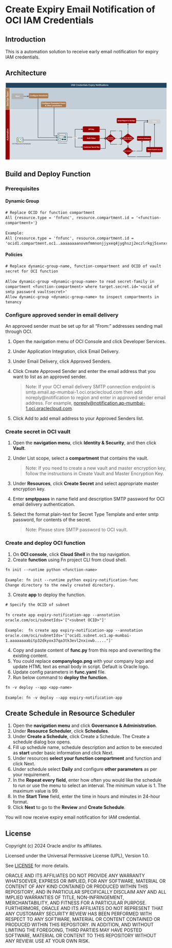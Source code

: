 # Create Expiry Email Notification of OCI IAM Credentials

## Introduction
This is a automation solution to receive early email notification for expiry IAM credentials.

## Architecture

![solution architecture](<Secret expiry notification-1.drawio.png>)

## Build and Deploy Function
### Prerequisites
#### Dynamic Group

  ```
  # Replace OCID for function compartment
  All {resource.type = 'fnfunc', resource.compartment.id = '<function-compartment>'}
  
  Example:
  All {resource.type = 'fnfunc', resource.compartment.id = 'ocid1.compartment.oc1..aaaaaaaanovmfmmnonjjyxeq4jyghszj2eczlrkgj5svnxrt...'}
  ```

#### Policies

  ```
  # Replace dynamic-group-name, function-compartment and OCID of vault secret for OCI function

  Allow dynamic-group <dynamic-group-name> to read secret-family in compartment <function-compartment> where target.secret.id='<ocid of smtp password vaultsecret>'
  Allow dynamic-group <dynamic-group-name> to inspect compartments in tenancy
  ```

### Configure approved sender in email delivery
An approved sender must be set up for all “From:” addresses sending mail through OCI.

1. Open the navigation menu of OCI Console and click Developer Services.
2. Under Application Integration, click Email Delivery.
3. Under Email Delivery, click Approved Senders.
4. Click Create Approved Sender and enter the email address that you want to list as an approved sender.

    > Note: If your OCI email delivery SMTP connection endpoint is smtp.email.ap-mumbai-1.oci.oraclecloud.com then add noreply@notification to region and enter in approved sender email address. For example, noreply@notification.ap-mumbai-1.oci.oraclecloud.com.

5. Click Add to add email address to your Approved Senders list.

### Create secret in OCI vault
1. Open the **navigation menu**, click **Identity & Security**, and then click **Vault**.
2. Under List scope, select a **compartment** that contains the vault.
    > Note: If you need to create a new vault and master encryption key, follow the instructions in Create Vault and Master Encryption Key.

3. Under **Resources**, click **Create Secret** and select appropriate master encryption key.
4. Enter **smptppass** in name field and description SMTP password for OCI email delivery authentication.
5. Select the format plain-text for Secret Type Template and enter smtp password, for contents of the secret.
    > Note: Please store SMTP password to OCI vault.

### Create and deploy OCI function
1. On **OCI console**, click **Cloud Shell** in the top navigation.
2. Create **function** using Fn project CLI from cloud shell.
```
fn init --runtime python <function-name>

Example: fn init --runtime python expiry-notification-func
Change directory to the newly created directory.
```
3. Create **app** to deploy the function.
```
# Specify the OCID of subnet

fn create app expiry-notification-app --annotation oracle.com/oci/subnetIds='["<subnet OCID>"]'

Example:  fn create app expiry-notification-app --annotation oracle.com/oci/subnetIds='["ocid1.subnet.oc1.ap-mumbai-1.aaaaaaaabitp32dkyox37qa3tk3evl2nxivwb....."]'
```
4. Copy and paste content of **func.py** from this repo and overwriting the existing content.
5. You could replace **companylogo.png** with your company logo and update HTML text as email body in script. Default is Oracle logo.
6. Update config parameters in **func.yaml** file.
7. Run below command to **deploy the function**.
```
fn -v deploy --app <app-name>

Example: fn -v deploy --app expiry-notification-app
```
## Create Schedule in Resource Scheduler
1. Open the **navigation menu** and click **Governance & Administration**.
2. Under **Resource Scheduler**, click **Schedules**.
3. Under **Create a Schedule**, click Create a Schedule. The Create a schedule dialog box opens.
4. Fill up schedule name, schedule description and action to be executed as **start** under basic information and click Next.
5. Under resources **select your function compartment** and function and click Next. 
6. Under schedule select **Daily** and configure **other parameters** as per your requirement.
7. In the **Repeat every field**, enter how often you would like the schedule to run or use the menu to select an interval. The minimum value is 1. The maximum value is 99.
8. In the **Start Time** field, enter the time in hours and minutes in 24-hour format.
9. Click **Next** to go to the **Review** and **Create Schedule**.

 You will now receive expiry email notification for IAM credential.

## License
Copyright (c) 2024 Oracle and/or its affiliates.

Licensed under the Universal Permissive License (UPL), Version 1.0.

See [LICENSE](LICENSE) for more details.

ORACLE AND ITS AFFILIATES DO NOT PROVIDE ANY WARRANTY WHATSOEVER, EXPRESS OR IMPLIED, FOR ANY SOFTWARE, MATERIAL OR CONTENT OF ANY KIND CONTAINED OR PRODUCED WITHIN THIS REPOSITORY, AND IN PARTICULAR SPECIFICALLY DISCLAIM ANY AND ALL IMPLIED WARRANTIES OF TITLE, NON-INFRINGEMENT, MERCHANTABILITY, AND FITNESS FOR A PARTICULAR PURPOSE.  FURTHERMORE, ORACLE AND ITS AFFILIATES DO NOT REPRESENT THAT ANY CUSTOMARY SECURITY REVIEW HAS BEEN PERFORMED WITH RESPECT TO ANY SOFTWARE, MATERIAL OR CONTENT CONTAINED OR PRODUCED WITHIN THIS REPOSITORY. IN ADDITION, AND WITHOUT LIMITING THE FOREGOING, THIRD PARTIES MAY HAVE POSTED SOFTWARE, MATERIAL OR CONTENT TO THIS REPOSITORY WITHOUT ANY REVIEW. USE AT YOUR OWN RISK.